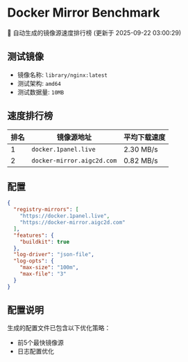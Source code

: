 # Docker Mirror Benchmark

🚀 自动生成的镜像源速度排行榜 (更新于 2025-09-22 03:00:29)

## 测试镜像
- 镜像名称: `library/nginx:latest`
- 测试架构: `amd64`
- 测试数据量: `10MB`

## 速度排行榜
| 排名 | 镜像源地址 | 平均下载速度 |
|------|------------|--------------|
| 1 | `docker.1panel.live` | 2.30 MB/s |
| 2 | `docker-mirror.aigc2d.com` | 0.82 MB/s |

## 配置

```json
{
  "registry-mirrors": [
    "https://docker.1panel.live",
    "https://docker-mirror.aigc2d.com"
  ],
  "features": {
    "buildkit": true
  },
  "log-driver": "json-file",
  "log-opts": {
    "max-size": "100m",
    "max-file": "3"
  }
}
```

## 配置说明
生成的配置文件已包含以下优化策略：
- 前5个最快镜像源
- 日志配置优化

